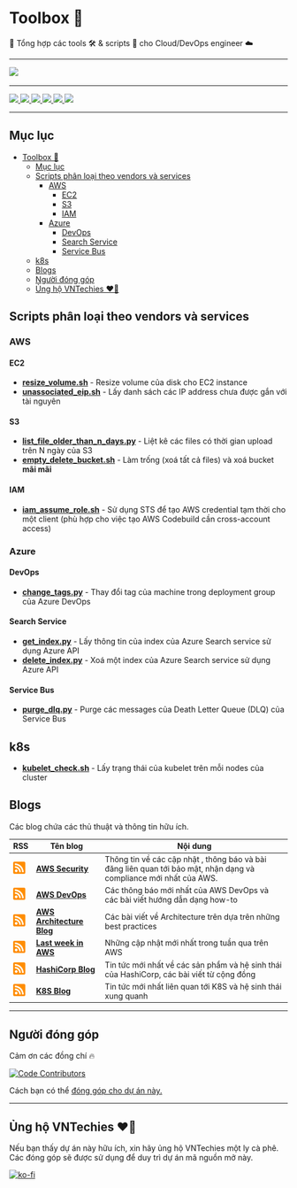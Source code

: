 # Toolbox 🧰

🧰 Tổng hợp các tools 🛠️ & scripts 📝 cho Cloud/DevOps engineer ☁️

---

<a href="https://webuild.community">
	<img src="https://raw.githubusercontent.com/webuild-community/badge/master/svg/made.svg" />
</a>

---

<p float="left">
	<a href="https://vntechies.dev">
		<img src="https://img.shields.io/badge/vntechies.dev-111827?style=for-the-badge&logo=About.me&logoColor=ea580c" />
	</a>
	<a href="https://discord.gg/YecagKUqpS">
		<img src="https://dcbadge.vercel.app/api/server/YecagKUqpS" />
	</a>
	<a href="https://fb.me/vntechies">
		<img src="https://img.shields.io/badge/Facebook-1877F2?style=for-the-badge&logo=facebook&logoColor=white" />
	</a>
	<a href="https://github.com/vntechies">
		<img src="https://img.shields.io/badge/GitHub-100000?style=for-the-badge&logo=github&logoColor=white" />
	</a>
	<a href="https://twitter.com/vn_techies">
		<img src="https://img.shields.io/badge/Twitter-1DA1F2?style=for-the-badge&logo=twitter&logoColor=white" />
	</a>
	<a href="https://www.youtube.com/channel/UCl_qarJJ3dES5X_CRGQjNLw">
		<img src="https://img.shields.io/badge/YouTube-FF0000?style=for-the-badge&logo=youtube&logoColor=white" />
	</a>
</p>

---

## Mục lục

- [Toolbox 🧰](#toolbox-)
	- [Mục lục](#mục-lục)
	- [Scripts phân loại theo vendors và services](#scripts-phân-loại-theo-vendors-và-services)
		- [AWS](#aws)
			- [EC2](#ec2)
			- [S3](#s3)
			- [IAM](#iam)
		- [Azure](#azure)
			- [DevOps](#devops)
			- [Search Service](#search-service)
			- [Service Bus](#service-bus)
	- [k8s](#k8s)
	- [Blogs](#blogs)
	- [Người đóng góp](#người-đóng-góp)
	- [Ủng hộ VNTechies ❤️‍🔥](#ủng-hộ-vntechies-️)

## Scripts phân loại theo vendors và services

### AWS

#### EC2

- **[resize_volume.sh](aws/ec2/resize_volume.sh)** - Resize volume của disk cho EC2 instance
- **[unassociated_eip.sh](aws/ec2/unassociated_eip.sh)** - Lấy danh sách các IP address chưa được gắn với tài nguyên

#### S3

- **[list_file_older_than_n_days.py](aws/s3/list_file_older_than_n_days.py)** - Liệt kê các files có thời gian upload trên N ngày của S3
- **[empty_delete_bucket.sh](aws/s3/empty_delete_bucket.sh)** - Làm trống (xoá tất cả files) và xoá bucket **mãi mãi**

#### IAM

- **[iam_assume_role.sh](aws/iam/iam_assume_role.sh)** - Sử dụng STS để tạo AWS credential tạm thời cho một client (phù hợp cho việc tạo AWS Codebuild cần cross-account access)

### Azure

#### DevOps

- **[change_tags.py](azure/devops/change_tags.py)** - Thay đổi tag của machine trong deployment group của Azure DevOps

#### Search Service

- **[get_index.py](azure/search_service/get_index.py)** - Lấy thông tin của index của Azure Search service sử dụng Azure API
- **[delete_index.py](azure/search_service/delete_index.py)** - Xoá một index của Azure Search service sử dụng Azure API

#### Service Bus

- **[purge_dlq.py](azure/service_bus/purge_dlq.py)** - Purge các messages của Death Letter Queue (DLQ) của Service Bus

## k8s

- **[kubelet_check.sh](k8s/kubelet_check.sh)** - Lấy trạng thái của kubelet trên mỗi nodes của cluster

## Blogs

Các blog chứa các thủ thuật và thông tin hữu ích.

| RSS                                                                                                                       | Tên blog                                                                | Nội dung                                                                                                           |
| ------------------------------------------------------------------------------------------------------------------------- | ----------------------------------------------------------------------- | ------------------------------------------------------------------------------------------------------------------ |
| <a href="http://blogs.aws.amazon.com/security/blog/feed/"> <img src="rss.png" width="22" height="22" > </a>               | **[AWS Security](https://aws.amazon.com/blogs/security)**               | Thông tin về các cập nhật , thông báo và bài đăng liên quan tới bảo mật, nhận dạng và compliance mới nhất của AWS. |
| <a href="http://blogs.aws.amazon.com/application-management/blog/feed/"> <img src="rss.png" width="22" height="22" > </a> | **[AWS DevOps](https://aws.amazon.com/blogs/devops)**                   | Các thông báo mới nhất của AWS DevOps và các bài viết hướng dẫn dạng how-to                                        |
| <a href="https://aws.amazon.com/blogs/architecture/feed/"> <img src="rss.png" width="22" height="22" > </a>               | **[AWS Architecture Blog](https://aws.amazon.com/blogs/architecture/)** | Các bài viết về Architecture trên dựa trên những best practices                                                    |
| <a href="https://www.lastweekinaws.com/feed/"> <img src="rss.png" width="22" height="22" > </a>                           | **[Last week in AWS](https://www.lastweekinaws.com)**                   | Những cập nhật mới nhất trong tuần qua trên AWS                                                                    |
| <a href="https://www.hashicorp.com/blog/feed.xml"> <img src="rss.png" width="22" height="22" > </a>                       | **[HashiCorp Blog](https://www.hashicorp.com/blog)**                    | Tin tức mới nhất về các sản phẩm và hệ sinh thái của HashiCorp, các bài viết từ cộng đồng                          |
| <a href="https://kubernetes.io/feed.xml"> <img src="rss.png" width="22" height="22" > </a>                                | **[K8S Blog](https://kubernetes.io/blog/)**                             | Tin tức mới nhất liên quan tới K8S và hệ sinh thái xung quanh                                                      |

---

## Người đóng góp

Cảm ơn các đồng chí 🔥

[![Code Contributors](https://contrib.rocks/image?repo=vntechies/toolbox)](https://github.com/vntechies/toolbox/graphs/contributors)

Cách bạn có thể [đóng góp cho dự án này.](https://github.com/vntechies/toolbox/blob/main/.github/CONTRIBUTING.md)

---

## Ủng hộ VNTechies ❤️‍🔥

Nếu bạn thấy dự án này hữu ích, xin hãy ủng hộ VNTechies một ly cà phê. Các đóng góp sẽ được sử dụng để duy trì dự án mã nguồn mở này.

[![ko-fi](https://ko-fi.com/img/githubbutton_sm.svg)](https://ko-fi.com/vntechies)
